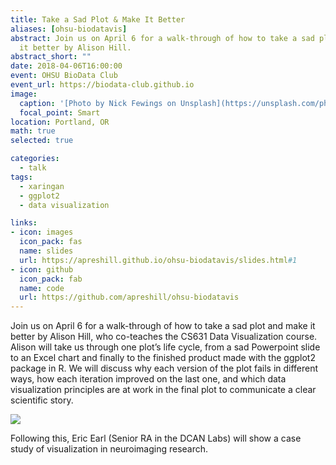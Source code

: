 ```yaml
---
title: Take a Sad Plot & Make It Better
aliases: [ohsu-biodatavis]
abstract: Join us on April 6 for a walk-through of how to take a sad plot and make
  it better by Alison Hill.
abstract_short: ""
date: 2018-04-06T16:00:00
event: OHSU BioData Club
event_url: https://biodata-club.github.io
image:
  caption: '[Photo by Nick Fewings on Unsplash](https://unsplash.com/photos/p-1-VJjU-88)'
  focal_point: Smart
location: Portland, OR
math: true
selected: true

categories:
  - talk
tags:
  - xaringan
  - ggplot2
  - data visualization

links:
- icon: images
  icon_pack: fas
  name: slides
  url: https://apreshill.github.io/ohsu-biodatavis/slides.html#1
- icon: github
  icon_pack: fab
  name: code
  url: https://github.com/apreshill/ohsu-biodatavis
---
```


Join us on April 6 for a walk-through of how to take a sad plot and make it better by Alison Hill, who co-teaches the CS631 Data Visualization course. Alison will take us through one plot’s life cycle, from a sad Powerpoint slide to an Excel chart and finally to the finished product made with the ggplot2 package in R. We will discuss why each version of the plot fails in different ways, how each iteration improved on the last one, and which data visualization principles are at work in the final plot to communicate a clear scientific story.

![](https://apreshill.github.io/ohsu-biodatavis/slides_files/figure-html/animated.gif)



Following this, Eric Earl (Senior RA in the DCAN Labs) will show a case study of visualization in neuroimaging research.